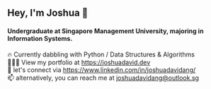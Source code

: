 ## Hey, I'm Joshua 👋

<!--
**joshuadavidang/joshuadavidang** is a ✨ _special_ ✨ repository because its `README.md` (this file) appears on your GitHub profile.

Here are some ideas to get you started:

- 🔭 I’m currently working on ...
- 🌱 I’m currently learning ...
- 👯 I’m looking to collaborate on ...
- 🤔 I’m looking for help with ...
- 💬 Ask me about ...
- 📫 How to reach me: ...
- 😄 Pronouns: ...
- ⚡ Fun fact: ...
-->

#### Undergraduate at Singapore Management University, majoring in Information Systems.

🔥 Currently dabbling with Python / Data Structures & Algorithms <br />
👨🏻‍💻 View my portfolio at https://joshuadavid.dev <br />
💬 let's connect via https://www.linkedin.com/in/joshuadavidang/ <br />
📫 alternatively, you can reach me at joshuadavidang@outlook.sg

